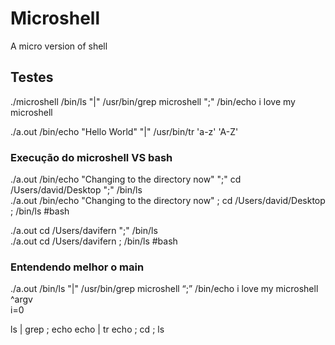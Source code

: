 # Microshell
A micro version of shell

## Testes
./microshell /bin/ls "|" /usr/bin/grep microshell ";" /bin/echo i love my microshell

./a.out /bin/echo "Hello World" "|" /usr/bin/tr 'a-z' 'A-Z'

### Execução do microshell VS bash
./a.out /bin/echo "Changing to the directory now" ";" cd /Users/david/Desktop ";" /bin/ls   
./a.out /bin/echo "Changing to the directory now" ; cd /Users/david/Desktop ; /bin/ls #bash 

./a.out  cd /Users/davifern ";" /bin/ls    
./a.out  cd /Users/davifern ; /bin/ls #bash     

### Entendendo melhor o main
./a.out   /bin/ls     "|"      /usr/bin/grep     microshell      “;”     /bin/echo       i love my microshell   
^argv   
i=0 


ls | grep ; echo
echo | tr
echo ; cd ; ls